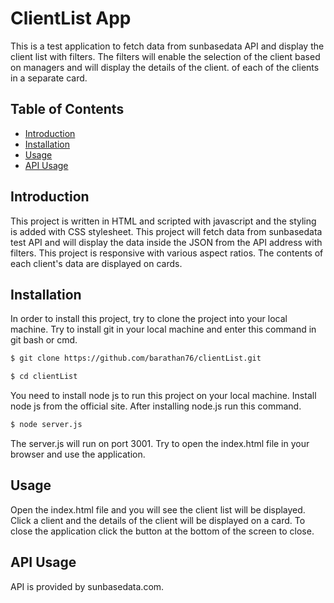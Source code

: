 # ClientList App

This is a test application to fetch data from sunbasedata API and display the client list with filters.
The filters will enable the selection of the client based on managers and will display the details of the client.
of each of the clients in a separate card.

## Table of Contents

- [Introduction](#introduction)
- [Installation](#installation)
- [Usage](#usage)
- [API Usage](#api-usage)

## Introduction

This project is written in HTML and scripted with javascript and the styling is added with CSS stylesheet. 
This project will fetch data from sunbasedata test API and will display the data inside the JSON from the API address with filters.
This project is responsive with various aspect ratios.
The contents of each client's data are displayed on cards.


## Installation

In order to install this project, try to clone the project into your local machine.
Try to install git in your local machine and enter this command in git bash or cmd.
```bash
$ git clone https://github.com/barathan76/clientList.git
```
```bash
$ cd clientList
```

You need to install node js to run this project on your local machine.
Install node js from the official site.
After installing node.js run this command.

```bash
$ node server.js
```

The server.js will run on port 3001.
Try to open the index.html file in your browser and use the application.

## Usage
Open the index.html file and you will see the client list will be displayed.
Click a client and the details of the client will be displayed on a card.
To close the application click the button at the bottom of the screen to close.

## API Usage
API is provided by sunbasedata.com.
